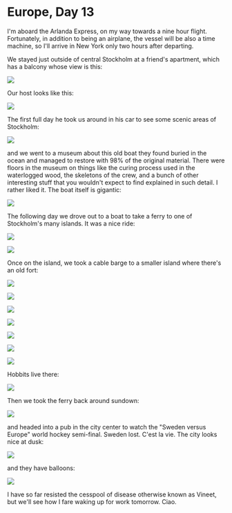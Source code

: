 Europe, Day 13
==============
I'm aboard the Arlanda Express, on my way towards a nine hour flight.
Fortunately, in addition to being an airplane, the vessel will be also a
time machine, so I'll arrive in New York only two hours after departing.

We stayed just outside of central Stockholm at a friend's apartment, which
has a balcony whose view is this:

![](europe13-1_small.webp)

Our host looks like this:

![](europe13-3_small.webp)

The first full day he took us around in his car to see some scenic areas of
Stockholm:

![](europe13-2_small.webp)

and we went to a museum about this old boat they found buried in the ocean
and managed to restore with 98% of the original material. There were floors
in the museum on things like the curing process used in the waterlogged
wood, the skeletons of the crew, and a bunch of other interesting stuff that
you wouldn't expect to find explained in such detail. I rather liked it. The
boat itself is gigantic:

![](europe13-5_small.webp)

The following day we drove out to a boat to take a ferry to one of
Stockholm's many islands. It was a nice ride:

![](europe13-4_small.webp)

![](europe13-7_small.webp)

Once on the island, we took a cable barge to a smaller island where there's
an old fort:

![](europe13-6_small.webp)

![](europe13-9_small.webp)

![](europe13-8_small.webp)

![](europe13-12_small.webp)

![](europe13-10_small.webp)

![](europe13-11_small.webp)

![](europe13-13_small.webp)

Hobbits live there:

![](europe13-14_small.webp)

Then we took the ferry back around sundown:

![](europe13-15_small.webp)

and headed into a pub in the city center to watch the "Sweden versus Europe"
world hockey semi-final. Sweden lost. C'est la vie. The city looks nice at
dusk:

![](europe13-16_small.webp)

and they have balloons:

![](europe13-17_small.webp)

I have so far resisted the cesspool of disease otherwise known as Vineet,
but we'll see how I fare waking up for work tomorrow. Ciao.
